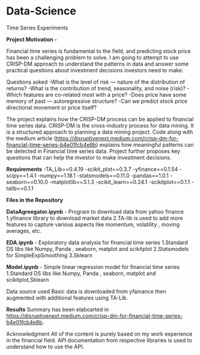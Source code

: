 # Data-Science
Time Series Experiments

**Project Motivation -**

Financial time series is fundamental to the field, and predicting stock price has been a challenging problem to solve. I am going to attempt to use CRISP-DM approach to understand the patterns in data and answer some practical questions about investment decisions investors need to make.

 Questions asked
-What is the level of risk — nature of the distribution of returns?
-What is the contribution of trend, seasonality, and noise (risk)?
-Which features are co-related most with a price?
-Does price have some memory of past — autoregressive structure?
-Can we predict stock price directional movement or price itself?

The project explains how the CRISP-DM process can be applied to financial time series data. CRISP-DM is the cross-industry process for data mining. It is a structured approach to planning a data mining project. Code along with the medium article (https://disruptivenext.medium.com/crisp-dm-for-financial-time-series-b4e01fcb4e8b) explains how meaningful patterns can be detected in Financial time series data. Project further proposes key questions that can help the investor to make investment decisions.


**Requirements**
-TA_Lib==0.4.19
-scikit_plot==0.3.7
-yfinance==0.1.54
-scipy==1.4.1
-numpy==1.18.1
-statsmodels==0.11.0
-pandas==1.0.1
-seaborn==0.10.0
-matplotlib==3.1.3
-scikit_learn==0.24.1
-scikitplot==0.1.1
-talib==0.1.1

**Files in the Repository**

**DataAgreegator.ipynb** - Program to download data from yahoo finance  
1.yfinance library to download market data 
2.TA-lib is used to add more features to capture various aspects like momentum, volatility , moving averages, etc.

**EDA.ipynb** - Exploratory data analysis for financial time series
1.Standard DS libs like Numpy, Panda , seaborn, matplot and scikitplot
2.Statsmodels for SimpleExpSmoothing
3.Sklearn 

**Model.ipynb** - Simple linear regression model for financial time series 
1.Standard DS libs like Numpy, Panda , seaborn, matplot and 		 scikitplot,Sklearn

Data source used
Basic data is downloaded from yfainance then augmented with additional features using TA-Lib.

**Results**
Summary has been elaboarted in https://disruptivenext.medium.com/crisp-dm-for-financial-time-series-b4e01fcb4e8b.

Acknowledgment
All of the content is purely based on my work experience in the financial field. API documentation from respective libraries is used to understand how to use the API.
